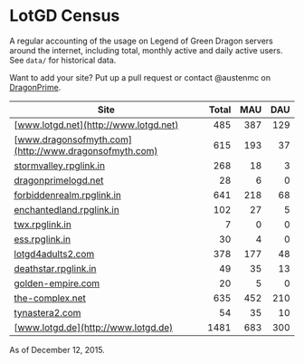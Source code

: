 # LotGD Census
A regular accounting of the usage on Legend of Green Dragon servers around the internet, including total, monthly active and daily active users. See `data/` for historical data.

Want to add your site? Put up a pull request or contact @austenmc on [DragonPrime](http://dragonprime.net).


Site | Total | MAU | DAU
--- | ---:| ---:| ---:
[www.lotgd.net](http://www.lotgd.net)|485|387|129
[www.dragonsofmyth.com](http://www.dragonsofmyth.com)|615|193|37
[stormvalley.rpglink.in](http://stormvalley.rpglink.in)|268|18|3
[dragonprimelogd.net](http://dragonprimelogd.net)|28|6|0
[forbiddenrealm.rpglink.in](http://forbiddenrealm.rpglink.in)|641|218|68
[enchantedland.rpglink.in](http://enchantedland.rpglink.in)|102|27|5
[twx.rpglink.in](http://twx.rpglink.in)|7|0|0
[ess.rpglink.in](http://ess.rpglink.in)|30|4|0
[lotgd4adults2.com](http://lotgd4adults2.com)|378|177|48
[deathstar.rpglink.in](http://deathstar.rpglink.in)|49|35|13
[golden-empire.com](http://golden-empire.com)|20|5|0
[the-complex.net](http://the-complex.net)|635|452|210
[tynastera2.com](http://tynastera2.com)|54|35|10
[www.lotgd.de](http://www.lotgd.de)|1481|683|300

As of December 12, 2015.
